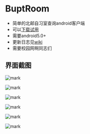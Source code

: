 # BuptRoom

- 简单的北邮自习室查询android客户端
- 可以[下载试用](https://fir.im/buptroom)
- 需要android5.0+
- 更新日志见[wiki](https://github.com/thinkwee/BuptRoom/wiki/INTRODUCTION)
- 需要校园网啊同志们

## 界面截图
![mark](http://ojtdnrpmt.bkt.clouddn.com/blog/181004/cI9fCmmiB9.jpg?imageslim)

![mark](http://ojtdnrpmt.bkt.clouddn.com/blog/181004/e9H8jL8mha.jpg?imageslim)

![mark](http://ojtdnrpmt.bkt.clouddn.com/blog/181004/BhGg24JbaA.jpg?imageslim)

![mark](http://ojtdnrpmt.bkt.clouddn.com/blog/181004/Cl3eAjC8d7.jpg?imageslim)

![mark](http://ojtdnrpmt.bkt.clouddn.com/blog/181004/c59C1ff9d4.jpg?imageslim)

![mark](http://ojtdnrpmt.bkt.clouddn.com/blog/181004/Gdk2mmB693.jpg?imageslim)
